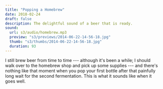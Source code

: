 ```yaml
---
title: "Popping a Homebrew"
date: 2018-02-24
draft: false
description: The delightful sound of a beer that is ready.
sound:
  url: s3/audio/homebrew.mp3
  preview: "s3/previews/2014-06-22-14-56-18.jpg"
  thumb: "s3/thumbs/2014-06-22-14-56-18.jpg"
  duration: 93
---
```


I still brew beer from time to time --- although it's been a while; I should walk over to the homebrew shop and pick up some supplies --- and there's nothing like that moment when you pop your first bottle after that painfully long wait for the second fermentation. This is what it sounds like when it goes well.
